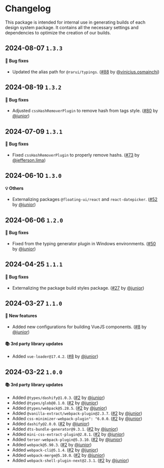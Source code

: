 # Changelog

This package is intended for internal use in generating builds of each design system package. It contains all the necessary settings and dependencies to optimize the creation of our builds.

## 2024-08-07 `1.3.3`

#### 🐛 Bug fixes

- Updated the alias path for `@rarui/typings`. ([#88](https://git.rarolabs.com.br/frontend/rarui/pull/88) by [@vinicius.osmainchi](https://git.rarolabs.com.br/vinicius.osmainchi))

## 2024-08-19 `1.3.2`

#### 🐛 Bug fixes

- Adjusted `cssHashRemoverPlugin` to remove hash from tags style. ([#80](https://git.rarolabs.com.br/frontend/rarui/pull/80) by [@junior](https://git.rarolabs.com.br/junior))

## 2024-07-09 `1.3.1`

#### 🐛 Bug fixes

- Fixed `cssHashRemoverPlugin` to properly remove hashs. ([#73](https://git.rarolabs.com.br/frontend/rarui/pull/73) by [@jefferson.lima](https://git.rarolabs.com.br/jefferson.lima))

## 2024-06-10 `1.3.0`

#### 💡 Others

- Externalizing packages `@floating-ui/react` and `react-datepicker`. ([#52](https://git.rarolabs.com.br/frontend/rarui/pull/52) by [@junior](https://git.rarolabs.com.br/junior))

## 2024-06-06 `1.2.0`

#### 🐛 Bug fixes

- Fixed from the typing generator plugin in Windows environments. ([#50](https://git.rarolabs.com.br/frontend/rarui/pull/50) by [@junior](https://git.rarolabs.com.br/junior))

## 2024-04-25 `1.1.1`

#### 🐛 Bug fixes

- Externalizing the package build styles package. ([#27](https://git.rarolabs.com.br/frontend/rarui/pull/27) by [@junior](https://git.rarolabs.com.br/junior))

## 2024-03-27 `1.1.0`

#### 🎉 New features

- Added new configurations for building VueJS components. ([#8](https://git.rarolabs.com.br/frontend/rarui/pull/8) by [@junior](https://git.rarolabs.com.br/junior))

#### 📚 3rd party library updates

- Added `vue-loader@17.4.2`. ([#8](https://git.rarolabs.com.br/frontend/rarui/pull/8) by [@junior](https://git.rarolabs.com.br/junior))

## 2024-03-22 `1.0.0`

#### 📚 3rd party library updates

- Added `@types/dashify@1.0.3`. ([#2](https://git.rarolabs.com.br/frontend/rarui/pull/2) by [@junior](https://git.rarolabs.com.br/junior))
- Added `@types/glob@8.1.0`. ([#2](https://git.rarolabs.com.br/frontend/rarui/pull/2) by [@junior](https://git.rarolabs.com.br/junior))
- Added `@types/webpack@5.28.5`. ([#2](https://git.rarolabs.com.br/frontend/rarui/pull/2) by [@junior](https://git.rarolabs.com.br/junior))
- Added `@vanilla-extract/webpack-plugin@2.3.7`. ([#2](https://git.rarolabs.com.br/frontend/rarui/pull/2) by [@junior](https://git.rarolabs.com.br/junior))
- Added `css-minimizer-webpack-plugin": "6.0.0`. ([#2](https://git.rarolabs.com.br/frontend/rarui/pull/2) by [@junior](https://git.rarolabs.com.br/junior))
- Added `dashify@2.0.0`. ([#2](https://git.rarolabs.com.br/frontend/rarui/pull/2) by [@junior](https://git.rarolabs.com.br/junior))
- Added `dts-bundle-generator@9.3.1`. ([#2](https://git.rarolabs.com.br/frontend/rarui/pull/2) by [@junior](https://git.rarolabs.com.br/junior))
- Added `mini-css-extract-plugin@2.8.1`. ([#2](https://git.rarolabs.com.br/frontend/rarui/pull/2) by [@junior](https://git.rarolabs.com.br/junior))
- Added `terser-webpack-plugin@5.3.10`. ([#2](https://git.rarolabs.com.br/frontend/rarui/pull/2) by [@junior](https://git.rarolabs.com.br/junior))
- Added `webpack@5.90.3`. ([#2](https://git.rarolabs.com.br/frontend/rarui/pull/2) by [@junior](https://git.rarolabs.com.br/junior))
- Added `webpack-cli@5.1.4`. ([#2](https://git.rarolabs.com.br/frontend/rarui/pull/2) by [@junior](https://git.rarolabs.com.br/junior))
- Added `webpack-merge@5.10.0`. ([#2](https://git.rarolabs.com.br/frontend/rarui/pull/2) by [@junior](https://git.rarolabs.com.br/junior))
- Added `webpack-shell-plugin-next@2.3.1`. ([#2](https://git.rarolabs.com.br/frontend/rarui/pull/2) by [@junior](https://git.rarolabs.com.br/junior))

<!-- #### 🛠 Breaking changes -->

<!-- #### 📚 3rd party library updates -->

<!-- #### 🎉 New features -->

<!-- #### 🐛 Bug fixes -->

<!-- #### 💡 Others -->

<!-- #### ⚠️ Notices -->
